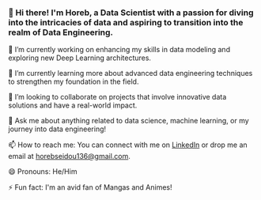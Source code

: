 ### 👋 Hi there! I'm Horeb, a Data Scientist with a passion for diving into the intricacies of data and aspiring to transition into the realm of Data Engineering. 

🔭 I’m currently working on enhancing my skills in data modeling and exploring new Deep Learning architectures.

🌱 I’m currently learning more about advanced data engineering techniques to strengthen my foundation in the field.

👯 I’m looking to collaborate on projects that involve innovative data solutions and have a real-world impact.

💬 Ask me about anything related to data science, machine learning, or my journey into data engineering!

📫 How to reach me: You can connect with me on [LinkedIn](https://www.linkedin.com/in/horeb-seidou/) or drop me an email at horebseidou136@gmail.com.

😄 Pronouns: He/Him

⚡ Fun fact:  I'm an avid fan of Mangas and Animes! 
